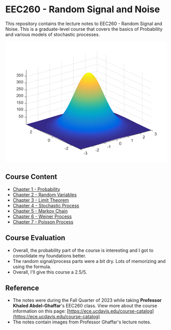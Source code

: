 # EEC260 - Random Signal and Noise

This repository contains the lecture notes to EEC260 - Random Signal and Noise. This is a graduate-level course that covers the basics of Probability and various models of stochastic processes.

![Figure4](./Class%20Notes/images/Figure4.png)

## Course Content
* [Chapter 1 - Probability](./Class%20Notes/Chapter1_Probability.md)
* [Chapter 2 - Random Variables](./Class%20Notes/Chapter2_RandomVariable.md)
* [Chapter 3 - Limit Theorem](./Class%20Notes/Chapter3_LimitTheorem.md)
* [Chapter 4 - Stochastic Process](./Class%20Notes/Chapter4_StochasticProcess.md)
* [Chapter 5 - Markov Chain](./Class%20Notes/Chapter5_MarkovChain.md)
* [Chapter 6 - Weiner Process](./Class%20Notes/Chapter6_WienerProcess.md)
* [Chapter 7 - Poisson Process](./Class%20Notes/Chapter7_PoissonProcess.md)

## Course Evaluation
* Overall, the probability part of the course is interesting and I got to consolidate my foundations better.
* The random signal/process parts were a bit dry. Lots of memorizing and using the formula.
* Overall, I'll give this course a 2.5/5.


## Reference
* The notes were during the Fall Quarter of 2023 while taking **Professor Khaled Abdel-Ghaffar**'s EEC260 class. View more about the course information on this page: [https://ece.ucdavis.edu/course-catalog](https://ece.ucdavis.edu/course-catalog)
* The notes contain images from Professor Ghaffar's lecture notes.

